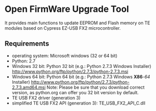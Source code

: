 ﻿# Open FirmWare Upgrade Tool
It provides main functions to update EEPROM and Flash memory on
TE modules based on Cypress EZ-USB FX2 microcontroller.

## Requirements
- operating system: Microsoft windows (32 or 64 bit)
- Python: 2.7
 - Windows 32 bit: Python 32 bit (e.g.: Python 2.7.3 Windows Installer)
	http://www.python.org/ftp/python/2.7.3/python-2.7.3.msi
 - Windows 64 bit: Python 64 bit (e.g.: Python 2.7.3 Windows **X86**-*64* Installer)
	http://www.python.org/ftp/python/2.7.3/python-2.7.3.amd64.msi
Note: Please be sure that you download correct version, as python.org can offer you
32 bit version by default.
- TE USB FX2 driver (generation 3)
- simplified TE USB FX2 API (generation 3): TE_USB_FX2_API_C.dll
